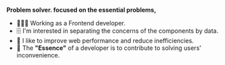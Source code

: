 <strong>Problem solver. focused on the essential problems,</strong>

- 👨🏻‍💻 Working as a Frontend developer.
- 🗄️ I'm interested in separating the concerns of the components by data.
- 💨 I like to improve web performance and reduce inefficiencies.
- 👥 The **"Essence"** of a developer is to contribute to solving users' inconvenience.
